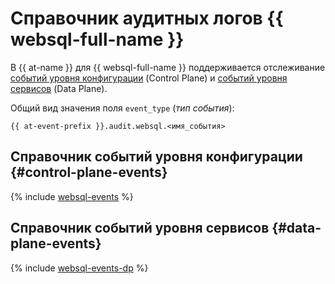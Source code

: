 # Справочник аудитных логов {{ websql-full-name }}

В {{ at-name }} для {{ websql-full-name }} поддерживается отслеживание [событий уровня конфигурации](../audit-trails/concepts/format.md) (Control Plane) и [событий уровня сервисов](../audit-trails/concepts/format-data-plane.md) (Data Plane).

Общий вид значения поля `event_type` (_тип события_):

```text
{{ at-event-prefix }}.audit.websql.<имя_события>
```

## Справочник событий уровня конфигурации {#control-plane-events}

{% include [websql-events](../_includes/audit-trails/events/websql-events.md) %}

## Справочник событий уровня сервисов {#data-plane-events}

{% include [websql-events-dp](../_includes/audit-trails/events/websql-events-dp.md) %}